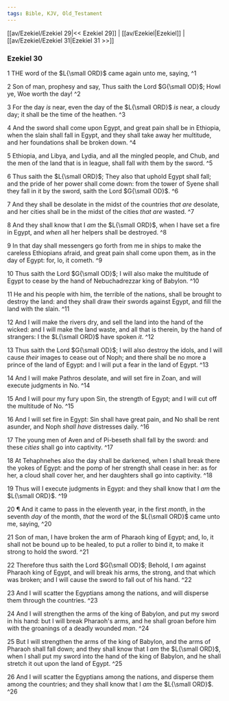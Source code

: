 ```yaml
---
tags: Bible, KJV, Old_Testament
---
```


[[av/Ezekiel/Ezekiel 29|<< Ezekiel 29]] | [[av/Ezekiel|Ezekiel]] | [[av/Ezekiel/Ezekiel 31|Ezekiel 31 >>]]

### Ezekiel 30

1 THE word of the $L{\small ORD}$ came again unto me, saying, ^1

2 Son of man, prophesy and say, Thus saith the Lord $G{\small OD}$; Howl ye, Woe worth the day! ^2

3 For the day _is_ near, even the day of the $L{\small ORD}$ _is_ near, a cloudy day; it shall be the time of the heathen. ^3

4 And the sword shall come upon Egypt, and great pain shall be in Ethiopia, when the slain shall fall in Egypt, and they shall take away her multitude, and her foundations shall be broken down. ^4

5 Ethiopia, and Libya, and Lydia, and all the mingled people, and Chub, and the men of the land that is in league, shall fall with them by the sword. ^5

6 Thus saith the $L{\small ORD}$; They also that uphold Egypt shall fall; and the pride of her power shall come down: from the tower of Syene shall they fall in it by the sword, saith the Lord $G{\small OD}$. ^6

7 And they shall be desolate in the midst of the countries _that_ _are_ desolate, and her cities shall be in the midst of the cities _that_ _are_ wasted. ^7

8 And they shall know that I _am_ the $L{\small ORD}$, when I have set a fire in Egypt, and _when_ all her helpers shall be destroyed. ^8

9 In that day shall messengers go forth from me in ships to make the careless Ethiopians afraid, and great pain shall come upon them, as in the day of Egypt: for, lo, it cometh. ^9

10 Thus saith the Lord $G{\small OD}$; I will also make the multitude of Egypt to cease by the hand of Nebuchadrezzar king of Babylon. ^10

11 He and his people with him, the terrible of the nations, shall be brought to destroy the land: and they shall draw their swords against Egypt, and fill the land with the slain. ^11

12 And I will make the rivers dry, and sell the land into the hand of the wicked: and I will make the land waste, and all that is therein, by the hand of strangers: I the $L{\small ORD}$ have spoken _it_. ^12

13 Thus saith the Lord $G{\small OD}$; I will also destroy the idols, and I will cause _their_ images to cease out of Noph; and there shall be no more a prince of the land of Egypt: and I will put a fear in the land of Egypt. ^13

14 And I will make Pathros desolate, and will set fire in Zoan, and will execute judgments in No. ^14

15 And I will pour my fury upon Sin, the strength of Egypt; and I will cut off the multitude of No. ^15

16 And I will set fire in Egypt: Sin shall have great pain, and No shall be rent asunder, and Noph _shall_ _have_ distresses daily. ^16

17 The young men of Aven and of Pi-beseth shall fall by the sword: and these _cities_ shall go into captivity. ^17

18 At Tehaphnehes also the day shall be darkened, when I shall break there the yokes of Egypt: and the pomp of her strength shall cease in her: as for her, a cloud shall cover her, and her daughters shall go into captivity. ^18

19 Thus will I execute judgments in Egypt: and they shall know that I _am_ the $L{\small ORD}$. ^19

20 ¶ And it came to pass in the eleventh year, in the first _month_, in the seventh _day_ of the month, _that_ the word of the $L{\small ORD}$ came unto me, saying, ^20

21 Son of man, I have broken the arm of Pharaoh king of Egypt; and, lo, it shall not be bound up to be healed, to put a roller to bind it, to make it strong to hold the sword. ^21

22 Therefore thus saith the Lord $G{\small OD}$; Behold, I _am_ against Pharaoh king of Egypt, and will break his arms, the strong, and that which was broken; and I will cause the sword to fall out of his hand. ^22

23 And I will scatter the Egyptians among the nations, and will disperse them through the countries. ^23

24 And I will strengthen the arms of the king of Babylon, and put my sword in his hand: but I will break Pharaoh's arms, and he shall groan before him with the groanings of a deadly wounded _man_. ^24

25 But I will strengthen the arms of the king of Babylon, and the arms of Pharaoh shall fall down; and they shall know that I _am_ the $L{\small ORD}$, when I shall put my sword into the hand of the king of Babylon, and he shall stretch it out upon the land of Egypt. ^25

26 And I will scatter the Egyptians among the nations, and disperse them among the countries; and they shall know that I _am_ the $L{\small ORD}$. ^26
